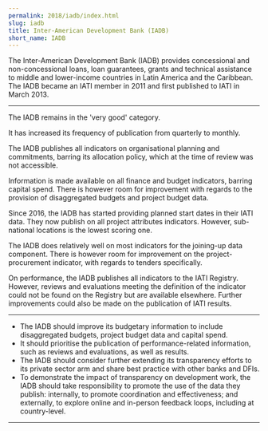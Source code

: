 ```yaml
---
permalink: 2018/iadb/index.html
slug: iadb
title: Inter-American Development Bank (IADB)
short_name: IADB
---
```


The Inter-American Development Bank (IADB) provides concessional and non-concessional loans, loan guarantees, grants and technical assistance to middle and lower-income countries in Latin America and the Caribbean. The IADB became an IATI member in 2011 and first published to IATI in March 2013.

---

The IADB remains in the 'very good' category.

It has increased its frequency of publication from quarterly to monthly.

The IADB publishes all indicators on organisational planning and commitments, barring its allocation policy, which at the time of review was not accessible.

Information is made available on all finance and budget indicators, barring capital spend. There is however room for improvement with regards to the provision of disaggregated budgets and project budget data.

Since 2016, the IADB has started providing planned start dates in their IATI data. They now publish on all project attributes indicators. However, sub-national locations is the lowest scoring one.

The IADB does relatively well on most indicators for the joining-up data component. There is however room for improvement on the project-procurement indicator, with regards to tenders specifically.

On performance, the IADB publishes all indicators to the IATI Registry. However, reviews and evaluations meeting the definition of the indicator could not be found on the Registry but are available elsewhere. Further improvements could also be made on the publication of IATI results.

---

 * The IADB should improve its budgetary information to include disaggregated budgets, project budget data and capital spend.
 * It should prioritise the publication of performance-related information, such as reviews and evaluations, as well as results.
 * The IADB should consider further extending its transparency efforts to its private sector arm and share best practice with other banks and DFIs.
 * To demonstrate the impact of transparency on development work, the IADB should take responsibility to promote the use of the data they publish: internally, to promote coordination and effectiveness; and externally, to explore online and in-person feedback loops, including at country-level.

---
